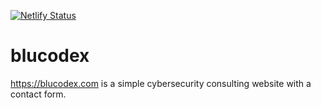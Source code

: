 [![Netlify Status](https://api.netlify.com/api/v1/badges/531f8bfc-cb51-40f0-881d-7608c2062752/deploy-status)](https://app.netlify.com/sites/blucodex/deploys)

# blucodex
https://blucodex.com is a simple cybersecurity consulting website with a contact form.
